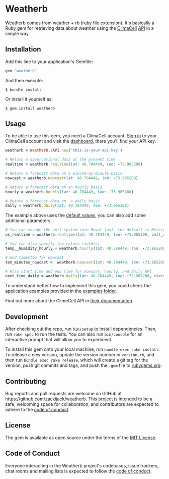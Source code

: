# Weatherb

Weatherb comes from weather + rb (ruby file extension). It's basically a Ruby gem for retrieving data about weather using the [ClimaCell](https://www.climacell.co/) [API](https://www.climacell.co/weather-api/) in a simple way.

## Installation

Add this line to your application's Gemfile:

```ruby
gem 'weatherb'
```

And then execute:

    $ bundle install

Or install it yourself as:

    $ gem install weatherb

## Usage

To be able to use this gem, you need a ClimaCell account. [Sign in](https://developer.climacell.co/sign-in) to your ClimaCell account and visit the [dashboard](https://developer.climacell.co/dashboard/overview), there you'll find your API key.
```ruby
weatherb = Weatherb::API.new('this-is-your-api-key')

# Return a observational data at the present time
realtime = weatherb.realtime(lat: 40.784449, lon: -73.965208)

# Return a forecast data on a minute-by-minute basis
nowcast = weatherb.nowcast(lat: 40.784449, lon: -73.965208)

# Return a forecast data on an hourly basis
hourly = weatherb.hourly(lat: 40.784449, lon: -73.965208)

# Return a forecast data on  a daily basis
daily = weatherb.daily(lat: 40.784449, lon: -73.965208)
```
The example above uses the [default values](DEFAULT_VALUES.md), you can also add some additional parameters.
```ruby
# You can change the unit system into Royal (us), the default is Metric (si)
us_realtime = weatherb.realtime(lat: 40.784449, lon: -73.965208, unit_system: 'us')

# You can also specify the return field(s)
temp__humidity_hourly = weatherb.hourly(lat: 40.784449, lon: -73.965208, fields: ['temp', 'humidity'])

# And timestep for nowcast
ten_minutes_nowcast =  weatherb.nowcast(lat: 40.784449, lon: -73.965208, timestep: 10)

# Also start time and end time for nowcast, hourly, and daily API
next_time_daily = weatherb.daily(lat: 40.784449, lon: -73.965208, start_time: '2020-06-16T23:59:00', end_time: '2020-06-20T12:00:00')
```
To understand better how to implement this gem, you could check the application examples provided in the [examples folder](examples).

Find out more about the ClimeCell API in [their documentation](https://developer.climacell.co/v3/reference).

## Development

After checking out the repo, run `bin/setup` to install dependencies. Then, run `rake spec` to run the tests. You can also run `bin/console` for an interactive prompt that will allow you to experiment.

To install this gem onto your local machine, run `bundle exec rake install`. To release a new version, update the version number in `version.rb`, and then run `bundle exec rake release`, which will create a git tag for the version, push git commits and tags, and push the `.gem` file to [rubygems.org](https://rubygems.org).

## Contributing

Bug reports and pull requests are welcome on GitHub at https://github.com/zackijack/weatherb. This project is intended to be a safe, welcoming space for collaboration, and contributors are expected to adhere to the [code of conduct](CODE_OF_CONDUCT.md).


## License

The gem is available as open source under the terms of the [MIT License](https://opensource.org/licenses/MIT).

## Code of Conduct

Everyone interacting in the Weatherb project's codebases, issue trackers, chat rooms and mailing lists is expected to follow the [code of conduct](CODE_OF_CONDUCT.md).
